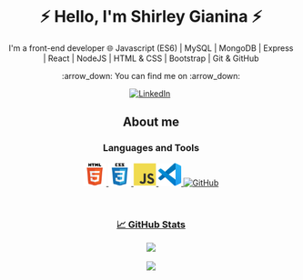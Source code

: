 <p>
  <h1 align="center">⚡ Hello, I'm Shirley Gianina ⚡ </h1>
</p>

<p align="center">I'm a front-end developer 🌐 Javascript (ES6) | MySQL | MongoDB | Express | React | NodeJS | HTML & CSS | Bootstrap | Git & GitHub</p>
<p align="center">:arrow_down: You can find me on :arrow_down: </p>

<p align="center">
<a href="https://www.linkedin.com/in/shirley-gianina/" target="_blank"><img src="https://img.shields.io/badge/linkedin-%230077B5.svg?&style=for-the-badge&logo=linkedin&logoColor=white" alt="LinkedIn" /></a>&nbsp;
</p>

<p>
  <h2 align="center">About me</h2>
</p>

<p>
  <h3 align="center"> Languages and Tools</h3>
</p>

  <p align="center">
  <a href="https://developer.mozilla.org/en-US/docs/Web/HTML" target="_blank"> <img src="https://raw.githubusercontent.com/devicons/devicon/master/icons/html5/html5-original-wordmark.svg" alt="html5" width="40" height="40"/> </a>
  <a href="https://developer.mozilla.org/en-US/docs/Web/CSS" target="_blank"> <img src="https://raw.githubusercontent.com/devicons/devicon/master/icons/css3/css3-original-wordmark.svg" alt="css3" width="40" height="40"/> </a>
  <a href="https://developer.mozilla.org/en-US/docs/Web/JavaScript" target="_blank"> <img src="https://raw.githubusercontent.com/devicons/devicon/master/icons/javascript/javascript-original.svg" alt="javascript" width="40" height="40"/> </a>
  <a href="https://code.visualstudio.com/" target="_blank"> <img alt="Visual Studio Code" width="40px" src="https://raw.githubusercontent.com/github/explore/80688e429a7d4ef2fca1e82350fe8e3517d3494d/topics/visual-studio-code/visual-studio-code.png" />
  <a href="https://github.com/" target="_blank"> <img alt="GitHub" width="40px" src="https://github.com/YuriDevAT/YuriDevAT/blob/main/github_.png" />
</p>
    
<br />
<h3 align="center">&#x1f4c8; GitHub Stats</h3>
<p align="center">
<img src="https://github-readme-stats.vercel.app/api?username=shirley-gianina&theme=dracula&show_icons=true" width="450"/>
<p>
<p align="center">
<img src="https://github-readme-stats.vercel.app/api/top-langs/?username=shirley-gianina&layout=compact&theme=dracula" width="450" />
</p>
